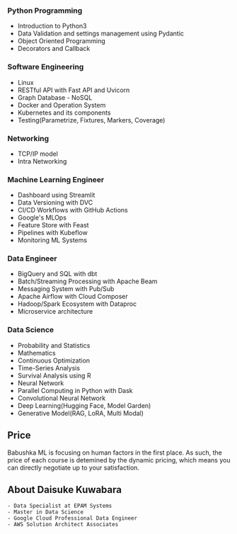 ### Python Programming
- Introduction to Python3
- Data Validation and settings management using Pydantic
- Object Oriented Programming
- Decorators and Callback

### Software Engineering
- Linux
- RESTful API with Fast API and Uvicorn
- Graph Database - NoSQL
- Docker and Operation System
- Kubernetes and its components
- Testing(Parametrize, Fixtures, Markers, Coverage)


### Networking
- TCP/IP model
- Intra Networking
### Machine Learning Engineer
- Dashboard using Streamlit
- Data Versioning with DVC
- CI/CD Workflows with GitHub Actions
- Google's MLOps
- Feature Store with Feast
- Pipelines with Kubeflow
- Monitoring ML Systems

### Data Engineer
- BigQuery and SQL with dbt
- Batch/Streaming Processing with Apache Beam
- Messaging System with Pub/Sub
- Apache Airflow with Cloud Composer
- Hadoop/Spark Ecosystem with Dataproc
- Microservice architecture

### Data Science
- Probability and Statistics
- Mathematics
- Continuous Optimization
- Time-Series Analysis
- Survival Analysis using R
- Neural Network
- Parallel Computing in Python with Dask
- Convolutional Neural Network
- Deep Learning(Hugging Face, Model Garden)
- Generative Model(RAG, LoRA, Multi Modal)


## Price
Babushka ML is focusing on human factors in the first place. As such, the price of each course is detemined by the dynamic pricing, which means you can directly negotiate up to your satisfaction.

## About Daisuke Kuwabara
```
- Data Specialist at EPAM Systems
- Master in Data Science
- Google Cloud Professional Data Engineer
- AWS Solution Architect Associates
```
